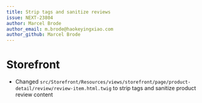```yaml
---
title: Strip tags and sanitize reviews
issue: NEXT-23804
author: Marcel Brode
author_email: m.brode@haokeyingxiao.com
author_github: Marcel Brode
---
```

# Storefront
* Changed `src/Storefront/Resources/views/storefront/page/product-detail/review/review-item.html.twig` to strip tags and sanitize product review content

